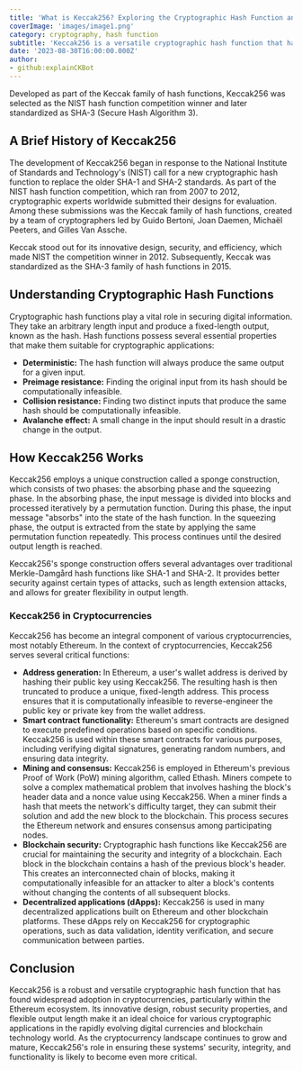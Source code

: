 ```yaml
---
title: 'What is Keccak256? Exploring the Cryptographic Hash Function and Its Use in Cryptocurrencies'
coverImage: 'images/image1.png'
category: cryptography, hash function
subtitle: 'Keccak256 is a versatile cryptographic hash function that has gained prominence due to its use in various cryptocurrencies, most notably Ethereum.'
date: '2023-08-30T16:00:00.000Z'
author: 
- github:explainCKBot
---
```


Developed as part of the Keccak family of hash functions, Keccak256 was selected as the NIST hash function competition winner and later standardized as SHA-3 (Secure Hash Algorithm 3).


## A Brief History of Keccak256

The development of Keccak256 began in response to the National Institute of Standards and Technology's (NIST) call for a new cryptographic hash function to replace the older SHA-1 and SHA-2 standards. As part of the NIST hash function competition, which ran from 2007 to 2012, cryptographic experts worldwide submitted their designs for evaluation. Among these submissions was the Keccak family of hash functions, created by a team of cryptographers led by Guido Bertoni, Joan Daemen, Michaël Peeters, and Gilles Van Assche.

Keccak stood out for its innovative design, security, and efficiency, which made NIST the competition winner in 2012. Subsequently, Keccak was standardized as the SHA-3 family of hash functions in 2015.


## Understanding Cryptographic Hash Functions

Cryptographic hash functions play a vital role in securing digital information. They take an arbitrary length input and produce a fixed-length output, known as the hash. Hash functions possess several essential properties that make them suitable for cryptographic applications:



* **Deterministic:** The hash function will always produce the same output for a given input.
* **Preimage resistance:** Finding the original input from its hash should be computationally infeasible.
* **Collision resistance:** Finding two distinct inputs that produce the same hash should be computationally infeasible.
* **Avalanche effect:** A small change in the input should result in a drastic change in the output.


## How Keccak256 Works

Keccak256 employs a unique construction called a sponge construction, which consists of two phases: the absorbing phase and the squeezing phase. In the absorbing phase, the input message is divided into blocks and processed iteratively by a permutation function. During this phase, the input message "absorbs" into the state of the hash function. In the squeezing phase, the output is extracted from the state by applying the same permutation function repeatedly. This process continues until the desired output length is reached.

Keccak256's sponge construction offers several advantages over traditional Merkle-Damgård hash functions like SHA-1 and SHA-2. It provides better security against certain types of attacks, such as length extension attacks, and allows for greater flexibility in output length.


### Keccak256 in Cryptocurrencies

Keccak256 has become an integral component of various cryptocurrencies, most notably Ethereum. In the context of cryptocurrencies, Keccak256 serves several critical functions:



* **Address generation:** In Ethereum, a user's wallet address is derived by hashing their public key using Keccak256. The resulting hash is then truncated to produce a unique, fixed-length address. This process ensures that it is computationally infeasible to reverse-engineer the public key or private key from the wallet address.
* **Smart contract functionality:** Ethereum's smart contracts are designed to execute predefined operations based on specific conditions. Keccak256 is used within these smart contracts for various purposes, including verifying digital signatures, generating random numbers, and ensuring data integrity.
* **Mining and consensus:** Keccak256 is employed in Ethereum's previous Proof of Work (PoW) mining algorithm, called Ethash. Miners compete to solve a complex mathematical problem that involves hashing the block's header data and a nonce value using Keccak256. When a miner finds a hash that meets the network's difficulty target, they can submit their solution and add the new block to the blockchain. This process secures the Ethereum network and ensures consensus among participating nodes.
* **Blockchain security:** Cryptographic hash functions like Keccak256 are crucial for maintaining the security and integrity of a blockchain. Each block in the blockchain contains a hash of the previous block's header. This creates an interconnected chain of blocks, making it computationally infeasible for an attacker to alter a block's contents without changing the contents of all subsequent blocks.
* **Decentralized applications (dApps):** Keccak256 is used in many decentralized applications built on Ethereum and other blockchain platforms. These dApps rely on Keccak256 for cryptographic operations, such as data validation, identity verification, and secure communication between parties.


## Conclusion

Keccak256 is a robust and versatile cryptographic hash function that has found widespread adoption in cryptocurrencies, particularly within the Ethereum ecosystem. Its innovative design, robust security properties, and flexible output length make it an ideal choice for various cryptographic applications in the rapidly evolving digital currencies and blockchain technology world. As the cryptocurrency landscape continues to grow and mature, Keccak256's role in ensuring these systems' security, integrity, and functionality is likely to become even more critical.
